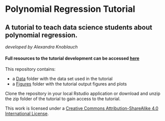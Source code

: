 
# Polynomial Regression Tutorial

## A tutorial to teach data science students about polynomial regression.

*developed by Alexandra Knoblauch*

#### Full resources to the tutorial development can be accessed [here](https://github.com/EdDataScienceEES/tutorial-Alexknob)

This repository contains:

* a [Data](https://github.com/Alexknob/Polyreg-tutorial/tree/main/Data) folder with the data set used in the tutorial
* a [Figures](https://github.com/Alexknob/Polyreg-tutorial/tree/main/Figures) folder with the tutorial output figures and plots

Clone the repository in your local Rstudio application or download and unzip the zip folder of the tutorial to gain access to the tutorial.

This work is licensed under a [Creative Commons Attribution-ShareAlike 4.0 International License](https://creativecommons.org/licenses/by-sa/4.0/).
